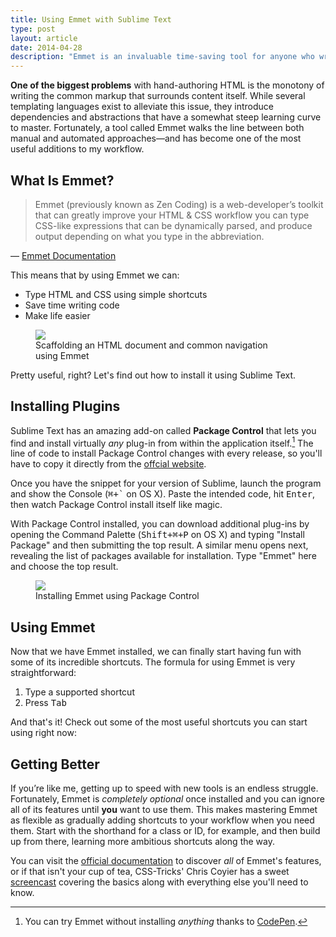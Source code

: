 ```yaml
---
title: Using Emmet with Sublime Text
type: post
layout: article
date: 2014-04-28
description: "Emmet is an invaluable time-saving tool for anyone who writes HTML and CSS. Thanks to Sublime Text, it only takes a little bit of effort to install and start using right now."
---
```


<b class="post-lead">One of the biggest problems</b> with hand-authoring HTML is the monotony of writing the common markup that surrounds content itself. While several templating languages exist to alleviate this issue, they introduce dependencies and abstractions that have a somewhat steep learning curve to master. Fortunately, a tool called Emmet walks the line between both manual and automated approaches&mdash;and has become one of the most useful additions to my workflow.

What Is Emmet?
--------------

> Emmet (previously known as Zen Coding) is a web-developer’s toolkit that can
> greatly improve your HTML &amp; CSS workflow you can type CSS-like expressions
> that can be dynamically parsed, and produce output depending on what you type
> in the abbreviation.

&mdash; [Emmet Documentation][emmet-docs]

This means that by using Emmet we can:

- Type HTML and CSS using simple shortcuts
- Save time writing code
- Make life easier

<figure class='figure'>
  <img class='figure-image' src='/assets/images/emmet-example-1.gif'>
  <figcaption class='figure-caption'>Scaffolding an HTML document and common navigation using&nbsp;Emmet</figcaption>
</figure>

Pretty useful, right? Let's find out how to install it using Sublime Text.

Installing Plugins
------------------

Sublime Text has an amazing add-on called **Package Control** that lets you find and install virtually _any_ plug-in from within the application itself.[^1] The line of code to install Package Control changes with every release, so you'll have to copy it directly from the [offcial website][packagecontrol-install].

Once you have the snippet for your version of Sublime, launch the program and show the Console (<kbd>&#x2318;+`</kbd> on OS X). Paste the intended code, hit <kbd>Enter</kbd>, then watch Package Control install itself like magic.

With Package Control installed, you can download additional plug-ins by opening the Command Palette (<kbd>Shift+&#x2318;+P</kbd> on OS X) and typing "Install Package" and then submitting the top result. A similar menu opens next, revealing the list of packages available for installation. Type "Emmet" here and choose the top result.

<figure class='figure'>
  <img class='figure-image' src='/assets/images/emmet-example-2.gif'>
  <figcaption class='figure-caption'>Installing Emmet using Package Control</figcaption>
</figure>

Using Emmet
-----------

Now that we have Emmet installed, we can finally start having fun with some of its incredible shortcuts. The formula for using Emmet is very straightforward:

1. Type a supported shortcut
2. Press <kbd>Tab</kbd>

And that's it! Check out some of the most useful shortcuts you can start using right now:

Getting Better
--------------

If you’re like me, getting up to speed with new tools is an endless struggle. Fortunately, Emmet is _completely optional_ once installed and you can ignore all of its features until **you** want to use them. This makes mastering Emmet as flexible as gradually adding shortcuts to your workflow when you need them. Start with the shorthand for a class or ID, for example, and then build up from there, learning more ambitious shortcuts along the way.

You can visit the [official documentation][emmet-docs] to discover _all_ of Emmet's features, or if that isn't your cup of tea, CSS-Tricks' Chris Coyier has a sweet [screencast][csstricks-emmet-screencast] covering the basics along with everything else you'll need to know.

[^1]: You can try Emmet without installing _anything_ thanks to [CodePen][codepen-pen].

[codepen-pen]: http://codepen.io/pen/
[csstricks-emmet-screencast]: http://css-tricks.com/video-screencasts/129-emmet-awesome/
[emmet-docs]: http://docs.emmet.io/
[emmet-download]: http://emmet.io/download/
[packagecontrol-install]: https://sublime.wbond.net/installation
